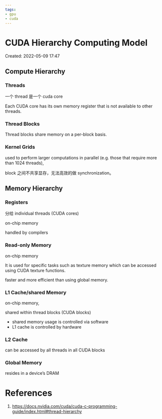 ```yaml
---
tags:
- gpu
- cuda
---
```


# CUDA Hierarchy Computing Model

Created: 2022-05-09 17:47

## Compute Hierarchy

### Threads

一个 thread 是一个 cuda core

Each CUDA core has its own memory register that is not available to other threads.

### Thread Blocks

Thread blocks share memory on a per-block basis.

### Kernel Grids

used to perform larger computations in parallel (e.g. those that require more than 1024 threads),

block 之间不共享显存，无法高效的做 synchronization。

## Memory Hierarchy

### Registers

分给 individual threads (CUDA cores)

on-chip memory

handled by compilers

### Read-only Memory

on-chip memory

It is used for specific tasks such as texture memory which can be accessed using CUDA texture functions.

faster and more efficient than using global memory.

### L1 Cache/shared Memory

on-chip memory,

shared within thread blocks (CUDA blocks)

- shared memory usage is controlled via software
- L1 cache is controlled by hardware

### L2 Cache

can be accessed by all threads in all CUDA blocks

### Global Memory

resides in a device’s DRAM

# References

1. https://docs.nvidia.com/cuda/cuda-c-programming-guide/index.html#thread-hierarchy
